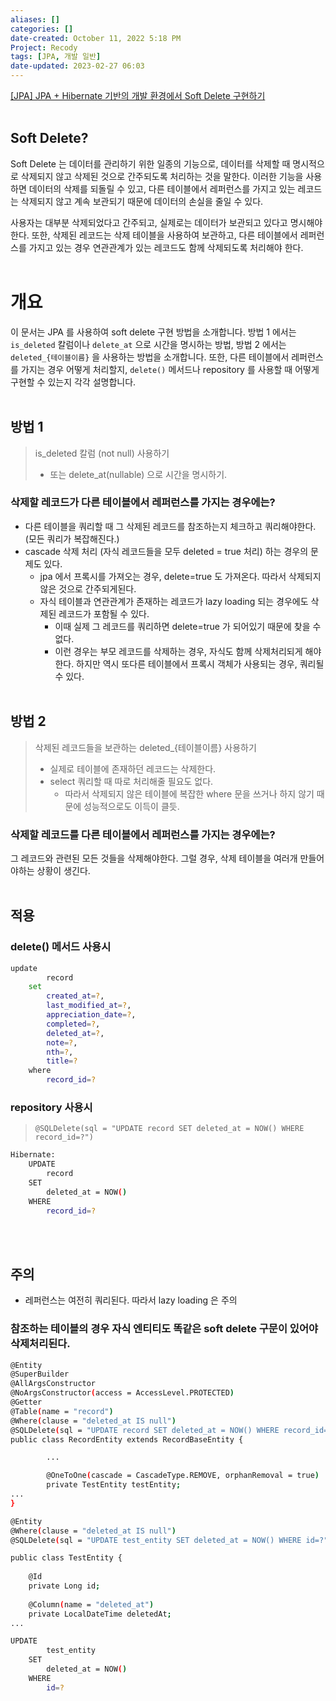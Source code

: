 ```yaml
---
aliases: []
categories: []
date-created: October 11, 2022 5:18 PM
Project: Recody
tags: [JPA, 개발 일반]
date-updated: 2023-02-27 06:03
---
```


[[JPA] JPA + Hibernate 기반의 개발 환경에서 Soft Delete 구현하기](https://velog.io/@nmrhtn7898/JPA-JPA-Hibernate-%EA%B8%B0%EB%B0%98%EC%9D%98-%EA%B0%9C%EB%B0%9C-%ED%99%98%EA%B2%BD%EC%97%90%EC%84%9C-Soft-Delete-%EA%B5%AC%ED%98%84%ED%95%98%EA%B8%B0)
<br><br>
## Soft Delete?

Soft Delete 는 데이터를 관리하기 위한 일종의 기능으로, 데이터를 삭제할 때 명시적으로 삭제되지 않고 삭제된 것으로 간주되도록 처리하는 것을 말한다. 이러한 기능을 사용하면 데이터의 삭제를 되돌릴 수 있고, 다른 테이블에서 레퍼런스를 가지고 있는 레코드는 삭제되지 않고 계속 보관되기 때문에 데이터의 손실을 줄일 수 있다.

사용자는 대부분 삭제되었다고 간주되고, 실제로는 데이터가 보관되고 있다고 명시해야한다. 또한, 삭제된 레코드는 삭제 테이블을 사용하여 보관하고, 다른 테이블에서 레퍼런스를 가지고 있는 경우 연관관계가 있는 레코드도 함께 삭제되도록 처리해야 한다.
<br><br>
# 개요

이 문서는 JPA 를 사용하여 soft delete 구현 방법을 소개합니다. 방법 1 에서는 `is_deleted` 칼럼이나 `delete_at` 으로 시간을 명시하는 방법, 방법 2 에서는 `deleted_{테이블이름}` 을 사용하는 방법을 소개합니다. 또한, 다른 테이블에서 레퍼런스를 가지는 경우 어떻게 처리할지, `delete()` 메서드나 repository 를 사용할 때 어떻게 구현할 수 있는지 각각 설명합니다.
<br><br>
## 방법 1

> is_deleted 칼럼 (not null) 사용하기
> 
> - 또는 delete_at(nullable) 으로 시간을 명시하기.

### 삭제할 레코드가 다른 테이블에서 레퍼런스를 가지는 경우에는?

- 다른 테이블을 쿼리할 때 그 삭제된 레코드를 참조하는지 체크하고 쿼리해야한다. (모든 쿼리가 복잡해진다.)
- cascade 삭제 처리 (자식 레코드들을 모두 deleted = true 처리) 하는 경우의 문제도 있다.
    - jpa 에서 프록시를 가져오는 경우, delete=true 도 가져온다. 따라서 삭제되지 않은 것으로 간주되게된다.
    - 자식 테이블과 연관관계가 존재하는 레코드가 lazy loading 되는  경우에도 삭제된 레코드가 포함될 수 있다.
        - 이때 실제 그 레코드를 쿼리하면 delete=true 가 되어있기 때문에 찾을 수 없다.
        - 이런 경우는 부모 레코드를 삭제하는 경우, 자식도 함께 삭제처리되게 해야한다. 하지만 역시 또다른 테이블에서 프록시 객체가 사용되는 경우, 쿼리될 수 있다.
<br><br>
## 방법 2

> 삭제된 레코드들을 보관하는 deleted_{테이블이름} 사용하기
> 
> - 실제로 테이블에 존재하던 레코드는 삭제한다.
> - select 쿼리할 때 따로 처리해줄 필요도 없다.
>     - 따라서 삭제되지 않은 테이블에 복잡한 where 문을 쓰거나 하지 않기 때문에 성능적으로도 이득이 클듯.

### 삭제할 레코드를 다른 테이블에서 레퍼런스를 가지는 경우에는?

그 레코드와 관련된 모든 것들을 삭제해야한다. 그럴 경우, 삭제 테이블을 여러개 만들어야하는 상황이 생긴다.
<br><br>
## 적용

### delete() 메서드 사용시

```bash
update
        record 
    set
        created_at=?,
        last_modified_at=?,
        appreciation_date=?,
        completed=?,
        deleted_at=?,
        note=?,
        nth=?,
        title=? 
    where
        record_id=?
```

### repository 사용시

> `@SQLDelete(sql = "UPDATE record SET deleted_at = NOW() WHERE record_id=?")`
> 

```bash
Hibernate: 
    UPDATE
        record 
    SET
        deleted_at = NOW() 
    WHERE
        record_id=?
```
<br><br>
## 주의

- 레퍼런스는 여전히 쿼리된다. 따라서 lazy loading 은 주의

### 참조하는 테이블의 경우 자식 엔티티도 똑같은 soft delete 구문이 있어야 삭제처리된다.

```bash
@Entity
@SuperBuilder
@AllArgsConstructor
@NoArgsConstructor(access = AccessLevel.PROTECTED)
@Getter
@Table(name = "record")
@Where(clause = "deleted_at IS null")
@SQLDelete(sql = "UPDATE record SET deleted_at = NOW() WHERE record_id=?") // repository 사용하는 경우.
public class RecordEntity extends RecordBaseEntity {

		...

		@OneToOne(cascade = CascadeType.REMOVE, orphanRemoval = true)
		private TestEntity testEntity;
...
}
```

```bash
@Entity
@Where(clause = "deleted_at IS null")
@SQLDelete(sql = "UPDATE test_entity SET deleted_at = NOW() WHERE id=?")

public class TestEntity {
    
    @Id
    private Long id;
    
    @Column(name = "deleted_at")
    private LocalDateTime deletedAt;
...
```

```bash
UPDATE
        test_entity 
    SET
        deleted_at = NOW() 
    WHERE
        id=?
```